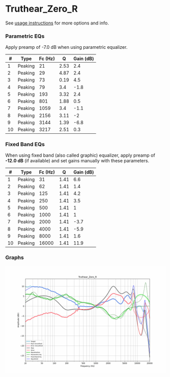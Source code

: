# Truthear_Zero_R
See [usage instructions](https://github.com/jaakkopasanen/AutoEq#usage) for more options and info.

### Parametric EQs
Apply preamp of -7.0 dB when using parametric equalizer.

|   # | Type    |   Fc (Hz) |    Q |   Gain (dB) |
|-----|---------|-----------|------|-------------|
|   1 | Peaking |        21 | 2.53 |         2.4 |
|   2 | Peaking |        29 | 4.87 |         2.4 |
|   3 | Peaking |        73 | 0.19 |         4.5 |
|   4 | Peaking |        79 | 3.4  |        -1.8 |
|   5 | Peaking |       193 | 3.32 |         2.4 |
|   6 | Peaking |       801 | 1.88 |         0.5 |
|   7 | Peaking |      1059 | 3.4  |        -1.1 |
|   8 | Peaking |      2156 | 3.11 |        -2   |
|   9 | Peaking |      3144 | 1.39 |        -6.8 |
|  10 | Peaking |      3217 | 2.51 |         0.3 |

### Fixed Band EQs
When using fixed band (also called graphic) equalizer, apply preamp of **-12.0 dB** (if available) and set gains manually with these parameters.

|   # | Type    |   Fc (Hz) |    Q |   Gain (dB) |
|-----|---------|-----------|------|-------------|
|   1 | Peaking |        31 | 1.41 |         6.6 |
|   2 | Peaking |        62 | 1.41 |         1.4 |
|   3 | Peaking |       125 | 1.41 |         4.2 |
|   4 | Peaking |       250 | 1.41 |         3.5 |
|   5 | Peaking |       500 | 1.41 |         1   |
|   6 | Peaking |      1000 | 1.41 |         1   |
|   7 | Peaking |      2000 | 1.41 |        -3.7 |
|   8 | Peaking |      4000 | 1.41 |        -5.9 |
|   9 | Peaking |      8000 | 1.41 |         1.6 |
|  10 | Peaking |     16000 | 1.41 |        11.9 |

### Graphs
![](./Truthear_Zero_R.png)
